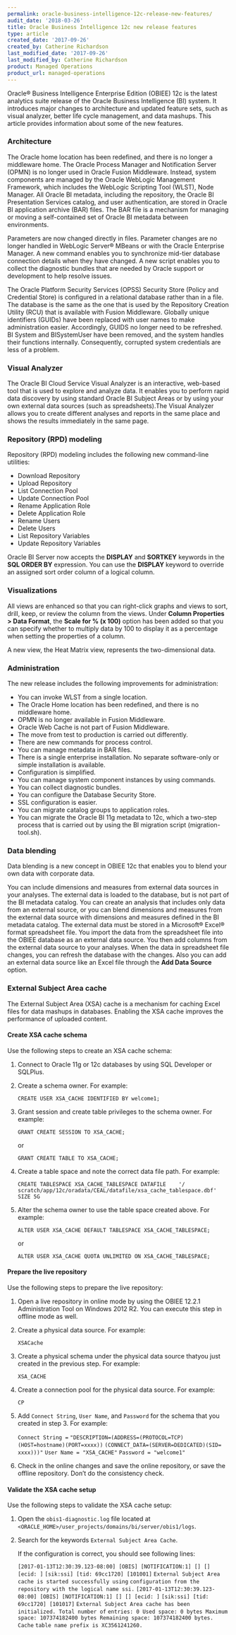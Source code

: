 ```yaml
---
permalink: oracle-business-intelligence-12c-release-new-features/
audit_date: '2018-03-26'
title: Oracle Business Intelligence 12c new release features
type: article
created_date: '2017-09-26'
created_by: Catherine Richardson
last_modified_date: '2017-09-26'
last_modified_by: Catherine Richardson
product: Managed Operations
product_url: managed-operations
---
```


Oracle® Business Intelligence Enterprise Edition (OBIEE) 12c is the latest
analytics suite release of the Oracle Business Intelligence (BI) system. It
introduces major changes to architecture and updated feature sets, such as
visual analyzer, better life cycle management, and data mashups. This article
provides information about some of the new features.

### Architecture

The Oracle home location has been redefined, and there is no longer a
middleware home. The Oracle Process Manager and Notification Server (OPMN) is
no longer used in Oracle Fusion Middleware. Instead, system components
are managed by the Oracle WebLogic Management Framework, which includes the
WebLogic Scripting Tool (WLST), Node Manager. All Oracle BI metadata,
including the repository, the Oracle BI Presentation Services catalog, and
user authentication, are stored in Oracle BI application archive (BAR) files.
The BAR file is a mechanism for managing or moving a self-contained set of
Oracle BI metadata between environments.

Parameters are now changed directly in files. Parameter changes are no longer
handled in WebLogic Server® MBeans or with the Oracle Enterprise Manager. A
new command enables you to synchronize mid-tier database connection details
when they have changed. A new script enables you to collect the diagnostic
bundles that are needed by Oracle support or development to help resolve
issues.

The Oracle Platform Security Services (OPSS) Security Store (Policy and
Credential Store) is configured in a relational database rather
than in a file. The database is the same as the one that is used by the
Repository Creation Utility (RCU) that is available with Fusion Middleware.
Globally unique identifiers (GUIDs) have been replaced with user names to make
administration easier. Accordingly, GUIDS no longer need to be refreshed. BI
System and BISystemUser have been removed, and the system handles their
functions internally. Consequently, corrupted system credentials are less of a
problem.

### Visual Analyzer

The Oracle BI Cloud Service Visual Analyzer is an interactive, web-based tool
that is used to explore and analyze data. It enables you to perform rapid data
discovery by using standard Oracle BI Subject Areas or by using your own
external data sources (such as spreadsheets).The Visual Analyzer allows you to
create different analyses and reports in the same place and shows the results
immediately in the same page.

### Repository (RPD) modeling

Repository (RPD) modeling includes the following new command-line utilities:  

* Download Repository
* Upload Repository
* List Connection Pool
* Update Connection Pool
* Rename Application Role
* Delete Application Role
* Rename Users
* Delete Users
* List Repository Variables
* Update Repository Variables  

Oracle BI Server now accepts the **DISPLAY** and **SORTKEY**  keywords in the
**SQL  ORDER  BY** expression. You can use the **DISPLAY** keyword to
override an assigned sort order column of a logical column.  

### Visualizations

All views are enhanced so that you can right-click graphs and views
to sort, drill, keep, or review the column from the views. Under
**Column Properties > Data Format**, the **Scale  for  %  (x  100)**  option
has been added so that you can specify whether to multiply data by 100 to
display it as a percentage when setting the properties of a column.  

A new view, the Heat Matrix view, represents the two-dimensional data.

### Administration

The new release includes the following improvements for administration:

* You can invoke WLST from a single location.
* The Oracle Home location has been redefined, and there is no middleware home.
* OPMN is no longer available in Fusion Middleware.
* Oracle Web Cache is not part of Fusion Middleware.
* The move from test to production is carried out differently.
* There are new commands for process control.
* You can manage metadata in BAR files.
* There is a single enterprise installation. No separate software-only or
  simple installation is available.
* Configuration is simplified.
* You can manage system component instances by using commands.
* You can collect diagnostic bundles.
* You can configure the Database Security Store.
* SSL configuration is easier.
* You can migrate catalog groups to application roles.
* You can migrate the Oracle BI 11g metadata to 12c, which a two-step process
  that is carried out by using the BI migration script (migration-tool.sh).

### Data blending

Data blending is a new concept in OBIEE 12c that enables you to blend your own
data with corporate data.

You can include dimensions and measures from external data sources in your
analyses. The external data is loaded to the database, but is not part of the
BI metadata catalog. You can create an analysis that includes only data from
an external source, or you can blend dimensions and measures from the
external data source with dimensions and measures defined in the BI metadata
catalog. The external data must be stored in a Microsoft® Excel® format
spreadsheet file. You import the data from the spreadsheet file into
the OBIEE database as an external data source. You then add columns from the
external data source to your analyses. When the data in spreadsheet file
changes, you can refresh the database with the changes. Also you
can add an external data source like an Excel file through the
**Add Data Source** option.

### External Subject Area cache

The External Subject Area (XSA) cache is a mechanism for caching Excel
files for data mashups in databases. Enabling the XSA cache improves
the performance of uploaded content.

#### Create XSA cache schema

Use the following steps to create an XSA cache schema:

1. Connect to Oracle 11g or 12c databases by using SQL Developer or SQLPlus.

2. Create a schema owner. For example:

   ``CREATE USER XSA_CACHE IDENTIFIED BY welcome1;``

3. Grant session and create table privileges to the schema owner. For example:

   ``GRANT CREATE SESSION TO XSA_CACHE;``

   or

   ``GRANT CREATE TABLE TO XSA_CACHE;``

4. Create a table space and note the correct data file path. For example:

   ``CREATE TABLESPACE XSA_CACHE_TABLESPACE DATAFILE    '/``
   ``scratch/app/12c/oradata/CEAL/datafile/xsa_cache_tablespace.dbf' SIZE 5G``

5. Alter the schema owner to use the table space created above. For example:

   ``ALTER USER XSA_CACHE DEFAULT TABLESPACE XSA_CACHE_TABLESPACE;``

   or

   ``ALTER USER XSA_CACHE QUOTA UNLIMITED ON XSA_CACHE_TABLESPACE;``

#### Prepare the live repository

Use the following steps to prepare the live repository:

1. Open a live repository in online mode by using the OBIEE 12.2.1
   Administration Tool on Windows 2012 R2. You can execute this step in
   offline mode as well.

2. Create a physical data source. For example:

   ``XSACache``

3. Create a physical schema under the physical data source thatyou just
   created in the previous step. For example:

   ``XSA_CACHE``

4. Create a connection pool for the physical data source. For example:

   ``CP``

5. Add ``Connect String``, ``User Name``, and ``Password`` for the schema
   that you created in step 3. For example:

   ``Connect String =``
   ``"DESCRIPTION=(ADDRESS=(PROTOCOL=TCP)(HOST=hostname)(PORT=xxxx))``
   ``(CONNECT_DATA=(SERVER=DEDICATED)(SID= xxxx)))"``
   ``User Name = "XSA_CACHE"``
   ``Password = "welcome1"``

6. Check in the online changes and save the online repository, or save the
   offline repository. Don’t do the consistency check.

#### Validate the XSA cache setup

Use the following steps to validate the XSA cache setup:

1. Open the ``obis1-diagnostic.log`` file located at
   ``<ORACLE_HOME>/user_projects/domains/bi/server/obis1/logs``.

2. Search for the keywords ``External Subject Area Cache``.

   If the configuration is correct, you should see following lines:

   ``[2017-01-13T12:30:39.123-08:00] [OBIS] [NOTIFICATION:1] [] [] [ecid: ]``
   ``[sik:ssi] [tid: 69cc1720] [101001]``
   ``External Subject Area cache is started successfully using``
   ``configuration from the repository with the logical name ssi.``
   ``[2017-01-13T12:30:39.123-08:00] [OBIS] [NOTIFICATION:1] [] [] [ecid: ]``
   ``[sik:ssi] [tid: 69cc1720] [101017]``
   ``External Subject Area cache has been initialized. Total number of``
   ``entries: 0 Used space: 0 bytes Maximum``
   ``space: 107374182400 bytes Remaining space: 107374182400 bytes. Cache``
   ``table name prefix is XC3561241260.``
